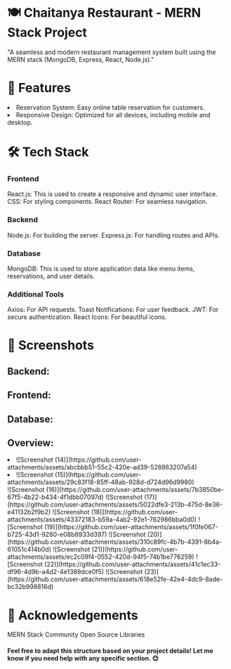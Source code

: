 
<h1>🍽️ Chaitanya Restaurant - MERN Stack Project </h1>
"A seamless and modern restaurant management system built using the MERN stack (MongoDB, Express, React, Node.js)."

<h1> 🚀 Features </h1>
<li>Reservation System: Easy online table reservation for customers.</li>
<li>Responsive Design: Optimized for all devices, including mobile and desktop.</li>

<h1>🛠️ Tech Stack</h1>
<h3>Frontend</h3>
React.js: This is used to create a responsive and dynamic user interface.
CSS: For styling components.
React Router: For seamless navigation.

<h3>Backend</h3>
Node.js: For building the server.
Express.js: For handling routes and APIs.

<h3>Database</h3>
MongoDB: This is used to store application data like menu items, reservations, and user details.

<h3>Additional Tools</h3>
Axios: For API requests.
Toast Notifications: For user feedback.
JWT: For secure authentication.
React Icons: For beautiful icons.

<h1>📸 Screenshots</h1>

<h2>Backend:</h2>


<h2>Frontend:</h2>


<h2>Database:</h2>


<h2>Overview:</h2>
<li>![Screenshot (14)](https://github.com/user-attachments/assets/abcbbb51-55c2-420e-ad39-528863207a54)</li>
<li>![Screenshot (15)](https://github.com/user-attachments/assets/29c83f18-85ff-48ab-928d-d724d96d9980)</li>
![Screenshot (16)](https://github.com/user-attachments/assets/7b3850be-67f5-4b22-b434-4f1dbb07097d)
![Screenshot (17)](https://github.com/user-attachments/assets/5022dfe3-213b-475d-8e36-e41132b2f9b2)
![Screenshot (18)](https://github.com/user-attachments/assets/43372183-b59a-4ab2-92e1-762986bba0d0)
![Screenshot (19)](https://github.com/user-attachments/assets/1f0fe067-b725-43d1-9280-e08b8933d397)
![Screenshot (20)](https://github.com/user-attachments/assets/310c89fc-4b7b-4391-8b4a-61051c414b0d)
![Screenshot (21)](https://github.com/user-attachments/assets/ec2c09f4-0552-420d-94f5-74b1be776259)
![Screenshot (22)](https://github.com/user-attachments/assets/41c1ec33-df96-4d9b-a4d2-4e1389dce0f5)
![Screenshot (23)](https://github.com/user-attachments/assets/618e52fe-42e4-4dc9-8ade-bc32b998816d)


<h1>🌟 Acknowledgements</h1>
MERN Stack Community
Open Source Libraries

<h4>Feel free to adapt this structure based on your project details! Let me know if you need help with any specific section. 😊</h4>










